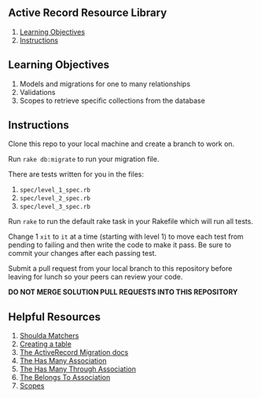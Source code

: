 ## Active Record Resource Library
1. [Learning Objectives](#learning-objectives)
1. [Instructions](#instructions)

## Learning Objectives
1. Models and migrations for one to many relationships
1. Validations
1. Scopes to retrieve specific collections from the database

## Instructions
Clone this repo to your local machine and create a branch to work on.  

Run `rake db:migrate` to run your migration file. 

There are tests written for you in the files:

1. `spec/level_1_spec.rb`
1. `spec/level_2_spec.rb`
1. `spec/level_3_spec.rb`

Run `rake` to run the default rake task in your Rakefile which will run all tests.  

Change 1 `xit` to `it` at a time (starting with level 1) to move each test from pending to failing and then write the code to make it pass.  Be sure to commit your changes after each passing test.

Submit a pull request from your local branch to this repository before leaving for lunch so your peers
can review your code.

**DO NOT MERGE SOLUTION PULL REQUESTS INTO THIS REPOSITORY**

## Helpful Resources
1. [Shoulda Matchers](http://rubydoc.info/github/thoughtbot/shoulda-matchers/master/frames)
1. [Creating a table](http://guides.rubyonrails.org/migrations.html#creating-a-table)
1. [The ActiveRecord Migration docs](http://api.rubyonrails.org/classes/ActiveRecord/Migration.html)
1. [The Has Many Association](http://guides.rubyonrails.org/association_basics.html#the-has-many-association)
1. [The Has Many Through Association](http://guides.rubyonrails.org/association_basics.html#the-has-many-through-association)
1. [The Belongs To Association](http://guides.rubyonrails.org/association_basics.html#the-belongs-to-association)
1. [Scopes](http://guides.rubyonrails.org/active_record_querying.html#scopes)
